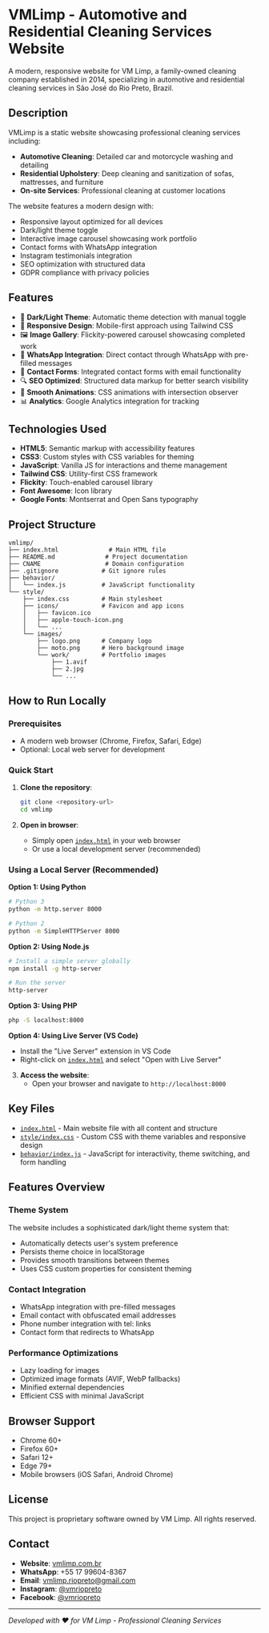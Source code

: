 # VMLimp - Automotive and Residential Cleaning Services Website

A modern, responsive website for VM Limp, a family-owned cleaning company established in 2014, specializing in automotive and residential cleaning services in São José do Rio Preto, Brazil.

## Description

VMLimp is a static website showcasing professional cleaning services including:
- **Automotive Cleaning**: Detailed car and motorcycle washing and detailing
- **Residential Upholstery**: Deep cleaning and sanitization of sofas, mattresses, and furniture
- **On-site Services**: Professional cleaning at customer locations

The website features a modern design with:
- Responsive layout optimized for all devices
- Dark/light theme toggle
- Interactive image carousel showcasing work portfolio
- Contact forms with WhatsApp integration
- Instagram testimonials integration
- SEO optimization with structured data
- GDPR compliance with privacy policies

## Features

- 🌙 **Dark/Light Theme**: Automatic theme detection with manual toggle
- 📱 **Responsive Design**: Mobile-first approach using Tailwind CSS
- 🖼️ **Image Gallery**: Flickity-powered carousel showcasing completed work
- 💬 **WhatsApp Integration**: Direct contact through WhatsApp with pre-filled messages
- 📧 **Contact Forms**: Integrated contact forms with email functionality
- 🔍 **SEO Optimized**: Structured data markup for better search visibility
- 🎨 **Smooth Animations**: CSS animations with intersection observer
- 📊 **Analytics**: Google Analytics integration for tracking

## Technologies Used

- **HTML5**: Semantic markup with accessibility features
- **CSS3**: Custom styles with CSS variables for theming
- **JavaScript**: Vanilla JS for interactions and theme management
- **Tailwind CSS**: Utility-first CSS framework
- **Flickity**: Touch-enabled carousel library
- **Font Awesome**: Icon library
- **Google Fonts**: Montserrat and Open Sans typography

## Project Structure

```
vmlimp/
├── index.html              # Main HTML file
├── README.md              # Project documentation
├── CNAME                  # Domain configuration
├── .gitignore            # Git ignore rules
├── behavior/
│   └── index.js          # JavaScript functionality
└── style/
    ├── index.css         # Main stylesheet
    ├── icons/            # Favicon and app icons
    │   ├── favicon.ico
    │   ├── apple-touch-icon.png
    │   └── ...
    └── images/
        ├── logo.png      # Company logo
        ├── moto.png      # Hero background image
        └── work/         # Portfolio images
            ├── 1.avif
            ├── 2.jpg
            └── ...
```

## How to Run Locally

### Prerequisites
- A modern web browser (Chrome, Firefox, Safari, Edge)
- Optional: Local web server for development

### Quick Start

1. **Clone the repository**:
   ```bash
   git clone <repository-url>
   cd vmlimp
   ```

2. **Open in browser**:
   - Simply open [`index.html`](index.html) in your web browser
   - Or use a local development server (recommended)

### Using a Local Server (Recommended)

**Option 1: Using Python**
```bash
# Python 3
python -m http.server 8000

# Python 2
python -m SimpleHTTPServer 8000
```

**Option 2: Using Node.js**
```bash
# Install a simple server globally
npm install -g http-server

# Run the server
http-server
```

**Option 3: Using PHP**
```bash
php -S localhost:8000
```

**Option 4: Using Live Server (VS Code)**
- Install the "Live Server" extension in VS Code
- Right-click on [`index.html`](index.html) and select "Open with Live Server"

3. **Access the website**:
   - Open your browser and navigate to `http://localhost:8000`

## Key Files

- [`index.html`](index.html) - Main website file with all content and structure
- [`style/index.css`](style/index.css) - Custom CSS with theme variables and responsive design
- [`behavior/index.js`](behavior/index.js) - JavaScript for interactivity, theme switching, and form handling

## Features Overview

### Theme System
The website includes a sophisticated dark/light theme system that:
- Automatically detects user's system preference
- Persists theme choice in localStorage
- Provides smooth transitions between themes
- Uses CSS custom properties for consistent theming

### Contact Integration
- WhatsApp integration with pre-filled messages
- Email contact with obfuscated email addresses
- Phone number integration with tel: links
- Contact form that redirects to WhatsApp

### Performance Optimizations
- Lazy loading for images
- Optimized image formats (AVIF, WebP fallbacks)
- Minified external dependencies
- Efficient CSS with minimal JavaScript

## Browser Support

- Chrome 60+
- Firefox 60+
- Safari 12+
- Edge 79+
- Mobile browsers (iOS Safari, Android Chrome)

## License

This project is proprietary software owned by VM Limp. All rights reserved.

## Contact

- **Website**: [vmlimp.com.br](https://vmlimp.com.br)
- **WhatsApp**: +55 17 99604-8367
- **Email**: vmlimp.riopreto@gmail.com
- **Instagram**: [@vmriopreto](https://instagram.com/vmriopreto)
- **Facebook**: [@vmriopreto](https://facebook.com/vmriopreto)

---

*Developed with ❤️ for VM Limp - Professional Cleaning Services*
